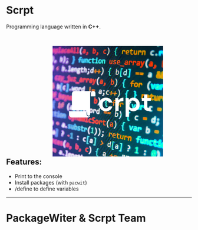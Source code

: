 # Scrpt
Programming language written in **C++**.


<style>
    .banner {
        position: relative;
        top: 30px;
        left: 25%;
    }
</style>
<img src="readme_assets/scrpt.png" height="300" class="banner">

## Features:
- Print to the console
- Install packages (with `pacwit`)
- /define to define variables


********************************************************************************************************
#                               PackageWiter & Scrpt Team